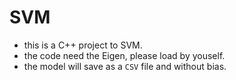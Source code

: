 # SVM
- this is a C++ project to SVM.
- the code need the Eigen, please load by youself.
- the model will save as a `CSV` file and without bias.


